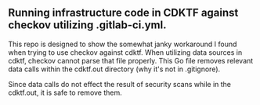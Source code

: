 ## Running infrastructure code in CDKTF against checkov utilizing .gitlab-ci.yml.

This repo is designed to show the somewhat janky workaround I found when trying to use checkov against cdktf. When utilizing data sources in cdktf, checkov cannot parse that file properly. This Go file removes relevant data calls within the cdktf.out directory (why it's not in .gitignore).

Since data calls do not effect the result of security scans while in the cdktf.out, it is safe to remove them. 
